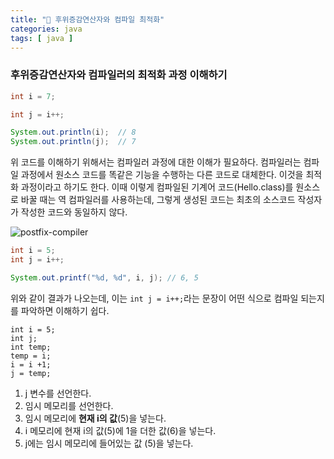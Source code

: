 ```yaml
---
title: "🍵 후위증감연산자와 컴파일 최적화"
categories: java
tags: [ java ]
---
```


###  후위증감연산자와 컴파일러의 최적화 과정 이해하기

```java
int i = 7;

int j = i++;

System.out.println(i);	// 8
System.out.println(j);	// 7
```

위 코드를 이해하기 위해서는 컴파일러 과정에 대한 이해가 필요하다. 컴파일러는 컴파일 과정에서 원소스 코드를 똑같은 기능을 수행하는 다른 코드로 대체한다. 이것을 최적화 과정이라고 하기도 한다. 이때 이렇게 컴파일된 기계어 코드(Hello.class)를 원소스로 바꿀 때는 역 컴파일러를 사용하는데, 그렇게 생성된 코드는 최초의 소스코드 작성자가 작성한 코드와 동일하지 않다.

![postfix-compiler](https://user-images.githubusercontent.com/50407047/88869825-ce618100-d24e-11ea-9318-aa2f44aa71f3.jpg)



```java
int i = 5;
int j = i++;

System.out.printf("%d, %d", i, j); // 6, 5
```

위와 같이 결과가 나오는데, 이는 `int j = i++;`라는 문장이 어떤 식으로 컴파일 되는지를 파악하면 이해하기 쉽다.

```
int i = 5;
int j;
int temp;
temp = i;
i = i +1;
j = temp;
```

1. j 변수를 선언한다. 
2. 임시 메모리를 선언한다.
3. 임시 메모리에 **현재 i의 값**(5)을 넣는다. 
4. i 메모리에 현재 i의 값(5)에 1을 더한 값(6)을 넣는다. 
5. j에는 임시 메모리에 들어있는 값 (5)을 넣는다.

